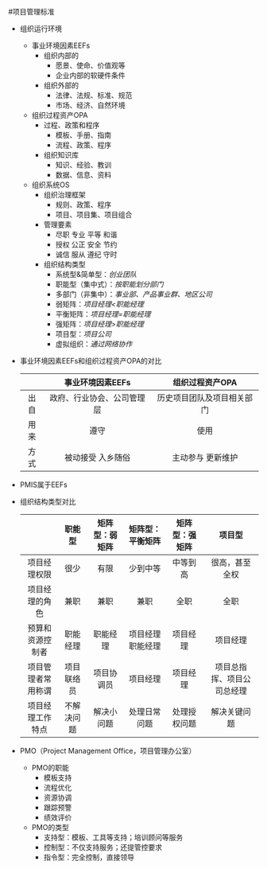 #项目管理标准
- 组织运行环境
	- 事业环境因素EEFs
		- 组织内部的
			- 愿景、使命、价值观等
			- 企业内部的软硬件条件
		- 组织外部的
			- 法律、法规、标准、规范
			- 市场、经济、自然环境
	- 组织过程资产OPA
		- 过程、政策和程序
			- 模板、手册、指南
			- 流程、政策、程序
		- 组织知识库
			- 知识、经验、教训
			- 数据、信息、资料
	- 组织系统OS
		- 组织治理框架
			- 规则、政策、程序
			- 项目、项目集、项目组合
		- 管理要素
			- 尽职 专业 平等 和谐
			- 授权 公正 安全 节约
			- 诚信 服从 遵纪 守时
		- 组织结构类型
			- 系统型&简单型：*创业团队*
			- 职能型（集中式）：*按职能划分部门*
			- 多部门（非集中）：*事业部、产品事业群、地区公司*
			- 弱矩阵：*项目经理<职能经理*
			- 平衡矩阵：*项目经理=职能经理*
			- 强矩阵：*项目经理>职能经理*
			- 项目型：*项目公司*
			- 虚拟组织：*通过网络协作*
- 事业环境因素EEFs和组织过程资产OPA的对比
	
	||事业环境因素EEFs|组织过程资产OPA|
	|:-:|:-:|:-:|
	|出自|政府、行业协会、公司管理层|历史项目团队及项目相关部门|
	|用来|遵守|使用|
	|方式|被动接受 入乡随俗|主动参与 更新维护|

- PMIS属于EEFs
- 组织结构类型对比
	
	||职能型|矩阵型：弱矩阵|矩阵型：平衡矩阵|矩阵型：强矩阵|项目型|
	|:-:|:-:|:-:|:-:|:-:|:-:|
	|项目经理权限|很少|有限|少到中等|中等到高|很高，甚至全权|
	|项目经理的角色|兼职|兼职|兼职|全职|全职|
	|预算和资源控制者|职能经理|职能经理|项目经理<br/>职能经理|项目经理|项目经理|
	|项目管理者常用称谓|项目联络员|项目协调员|项目经理|项目经理|项目总指挥、项目公司总经理|
	|项目经理工作特点|不解决问题|解决小问题|处理日常问题|处理授权问题|解决关键问题|

- PMO（Project Management Office，项目管理办公室）
	- PMO的职能
		- 模板支持
		- 流程优化
		- 资源协调
		- 跟踪预警
		- 绩效评价
	- PMO的类型
		- 支持型：模板、工具等支持；培训顾问等服务
		- 控制型：不仅支持服务；还提管控要求
		- 指令型：完全控制，直接领导
